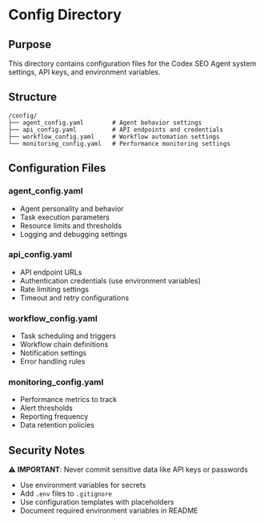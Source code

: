 # Config Directory

## Purpose
This directory contains configuration files for the Codex SEO Agent system settings, API keys, and environment variables.

## Structure
```
/config/
├── agent_config.yaml        # Agent behavior settings
├── api_config.yaml          # API endpoints and credentials
├── workflow_config.yaml     # Workflow automation settings
└── monitoring_config.yaml   # Performance monitoring settings
```

## Configuration Files

### agent_config.yaml
- Agent personality and behavior
- Task execution parameters
- Resource limits and thresholds
- Logging and debugging settings

### api_config.yaml
- API endpoint URLs
- Authentication credentials (use environment variables)
- Rate limiting settings
- Timeout and retry configurations

### workflow_config.yaml
- Task scheduling and triggers
- Workflow chain definitions
- Notification settings
- Error handling rules

### monitoring_config.yaml
- Performance metrics to track
- Alert thresholds
- Reporting frequency
- Data retention policies

## Security Notes
⚠️ **IMPORTANT**: Never commit sensitive data like API keys or passwords
- Use environment variables for secrets
- Add `.env` files to `.gitignore`
- Use configuration templates with placeholders
- Document required environment variables in README
